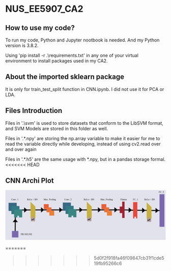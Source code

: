 # NUS_EE5907_CA2

## How to use my code?

To run my code, Python and Jupyter nootbook is needed. And my Python version is 3.8.2.

Using 'pip install -r .\requirements.txt'  in any one of your virtual environment to install packages used in my CA2.

## About the imported sklearn package

It is only for train_test_split function in CNN.ipynb. I did not use it for PCA or LDA.

## Files Introduction

Files in '.\svm\' is used to store datasets that conform to the LibSVM format, and SVM Models are
stored in this folder as well.

Files in '.\*.npy'  are storing the np.array variable to make it easier for me to read the variable directly
while developing, instead of using cv2.read over and over again

Files in '.\*.h5' are the same usage with *.npy, but in a pandas storage formal.
<<<<<<< HEAD

## CNN Archi Plot

![Archi](README.assets/Archi.png)

=======
>>>>>>> 5d0f2f918fa46f09847cb31f1cde519fb95266c6
